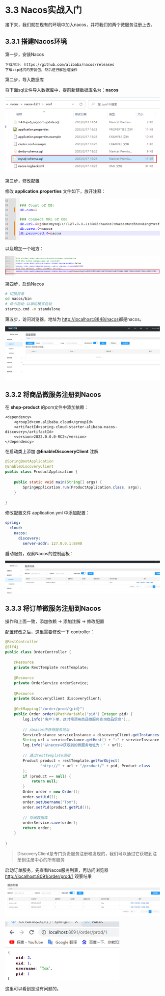 # 3.3 Nacos实战入门

接下来，我们就在现有的环境中加入nacos，并将我们的两个微服务注册上去。

## 3.3.1 搭建Nacos环境

第一步，安装Nacos

```
下载地址: https://github.com/alibaba/nacos/releases
下载zip格式的安装包，然后进行解压缩操作
```


第二步，导入数据库

将下面sql文件导入数据库中，提前新建数据库名为：**nacos**

![](<../.gitbook/assets/image (5) (1).png>)

第三步，修改配置

修改 **application.properties** 文件如下，放开注释：

![](<../.gitbook/assets/image (44).png>)

以及增加一个地方：

![](<../.gitbook/assets/image (34).png>)

第四步，启动Nacos

```sh
# 切换目录
cd nacos/bin
# 命令启动 以单机模式启动
startup.cmd -m standalone
```

第五步，访问浏览器，地址为 [http://localhost:8848/nacos](http://localhost:8848/nacos)都是nacos。

![](<../.gitbook/assets/image (26).png>)

## 3.3.2 将商品微服务注册到Nacos

在 **shop-product** 的pom文件中添加依赖：

```markup
<dependency>
    <groupId>com.alibaba.cloud</groupId>
    <artifactId>spring-cloud-starter-alibaba-nacos-discovery</artifactId>
    <version>2022.0.0.0-RC2</version>
</dependency>
```

在启动类上添加 **@EnableDiscoveryClient** 注解

```java
@SpringBootApplication
@EnableDiscoveryClient
public class ProductApplication {

    public static void main(String[] args) {
        SpringApplication.run(ProductApplication.class, args);
    }

}
```

修改配置文件 application.yml 中添加配置：

```yaml
spring:
  cloud:
    nacos:
      discovery:
        server-addr: 127.0.0.1:8848
```

启动服务，观察Nacos的控制面板：

![](<../.gitbook/assets/image (33).png>)

## 3.3.3 将订单微服务注册到Nacos

操作和上面一致，添加依赖 -> 添加注解 -> 修改配置

配置修改之后，这里需要修改一下 controller：

```java
@RestController
@Slf4j
public class OrderController {

    @Resource
    private RestTemplate restTemplate;

    @Resource
    private OrderService orderService;

    @Resource
    private DiscoveryClient discoveryClient;

    @GetMapping("/order/prod/{pid}")
    public Order order(@PathVariable("pid") Integer pid) {
        log.info("客户下单，这时候调用商品微服务查询商品信息");;

        // 从nacos中获得服务地址
        ServiceInstance serviceInstance = discoveryClient.getInstances("service-product").get(0);
        String url = serviceInstance.getHost() + ":" + serviceInstance.getPort();
        log.info("从nacos中获取到的微服务地址为：" + url);

        // 通过restTemplate调用
        Product product = restTemplate.getForObject(
                "http://" + url + "/product/" + pid, Product.class
        );
        if (product == null) {
            return null;
        }
        Order order = new Order();
        order.setUid(1);
        order.setUsername("Tom");
        order.setPid(product.getPid());

        // 存储数据库
        orderService.save(order);
        return order;
    }

}
```

> DiscoveryClient是专门负责服务注册和发现的，我们可以通过它获取到注册到注册中心的所有服务

启动订单服务，先查看Nacos服务列表，再访问浏览器 [http://localhost:8091/order/prod/1](http://localhost:8091/order/prod/1) 观察结果

![](<../.gitbook/assets/image (14) (1).png>)

![](<../.gitbook/assets/image (16).png>)

这里可以看到是没有问题的。
